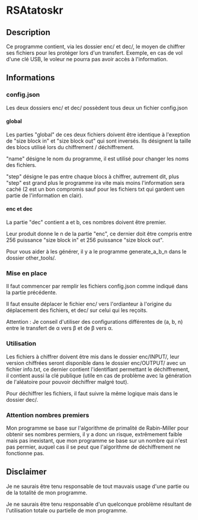 # RSAtatoskr

## Description

Ce programme contient, via les dossier enc/ et dec/, le moyen de chiffrer ses fichiers pour les protéger lors d'un transfert. 
Exemple, en cas de vol d'une clé USB, le voleur ne pourra pas avoir accès à l'information.

## Informations

### config.json

Les deux dossiers enc/ et dec/ possèdent tous deux un fichier config.json

#### global

Les parties "global" de ces deux fichiers doivent être identique à l'exeption de "size block in" et "size block out" qui sont inversés.
Ils désignent la taille des blocs utilisé lors du chiffrement / déchiffrement.

"name" désigne le nom du programme, il est utilisé pour changer les noms des fichiers.

"step" désigne le pas entre chaque blocs à chiffrer, autrement dit, plus "step" est grand plus le programme ira vite mais moins l'information sera caché (2 est un bon compromis sauf pour les fichiers txt qui gardent uen partie de l'information en clair).

#### enc et dec

La partie "dec" contient a et b, ces nombres doivent être premier.

Leur produit donne le n de la partie "enc", ce dernier doit être compris entre 256 puissance "size block in" et 256 puissance "size block out".

Pour vous aider à les générer, il y a le programme generate_a_b_n dans le dossier other_tools/.

### Mise en place

Il faut commencer par remplir les fichiers config.json comme indiqué dans la partie précédente.

Il faut ensuite déplacer le fichier enc/ vers l'ordianteur à l'origine du déplacement des fichiers, et dec/ sur celui qui les reçoits.

Attention : Je conseil d'utiliser des configurations différentes de (a, b, n) entre le transfert de &alpha; vers &beta; et de &beta; vers &alpha;. 

### Utilisation

Les fichiers à chiffrer doivent être mis dans le dossier enc/INPUT/, leur version chiffrées seront disponible dans le dossier enc/OUTPUT/ avec un fichier info.txt, ce dernier contient l'identifiant permettant le déchiffrement, il contient aussi la clé publique (utile en cas de problème avec la génération de l'aléatoire pour pouvoir déchiffrer malgré tout).

Pour déchiffrer les fichiers, il faut suivre la même logique mais dans le dossier dec/.

### Attention nombres premiers

Mon programme se base sur l'algorithme de primalité de Rabin-Miller pour obtenir ses nombres permiers, il y a donc un risque, extrêmement faible mais pas inexistant, que mon programme se base sur un nombre qui n'est pas permier, auquel cas il se peut que l'algorithme de déchiffrement ne fonctionne pas.

## Disclaimer

Je ne saurais être tenu responsable de tout mauvais usage d'une partie ou de la totalité de mon programme.

Je ne saurais être tenu responsable d'un quelconque problème résultant de l'utilisation totale ou partielle de mon programme.